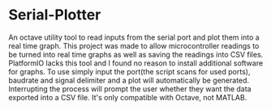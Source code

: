 # Serial-Plotter
An octave utility tool to read inputs from the serial port and plot them into a real time graph.
This project was made to allow microcontroller readings to be turned into real time graphs as well as saving the readings into CSV files.
PlatformIO lacks this tool and I found no reason to install additional software for graphs.
To use simply input the port(the script scans for used ports), baudrate and signal delimiter and a plot will automatically be generated.
Interrupting the process will prompt the user whether they want the data exported into a CSV file.
It's only compatible with Octave, not MATLAB.
